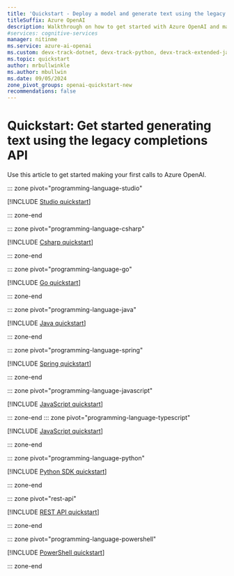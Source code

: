 ```yaml
---
title: 'Quickstart - Deploy a model and generate text using the legacy completions API'
titleSuffix: Azure OpenAI
description: Walkthrough on how to get started with Azure OpenAI and make your first legacy completions API call.
#services: cognitive-services
manager: nitinme
ms.service: azure-ai-openai
ms.custom: devx-track-dotnet, devx-track-python, devx-track-extended-java, devx-track-js, devx-track-go, devx-track-ts
ms.topic: quickstart
author: mrbullwinkle
ms.author: mbullwin
ms.date: 09/05/2024
zone_pivot_groups: openai-quickstart-new
recommendations: false
---
```


# Quickstart: Get started generating text using the legacy completions API

Use this article to get started making your first calls to Azure OpenAI.

::: zone pivot="programming-language-studio"

[!INCLUDE [Studio quickstart](includes/studio.md)]

::: zone-end

::: zone pivot="programming-language-csharp"

[!INCLUDE [Csharp quickstart](includes/dotnet.md)]

::: zone-end

::: zone pivot="programming-language-go"

[!INCLUDE [Go quickstart](includes/go.md)]

::: zone-end

::: zone pivot="programming-language-java"

[!INCLUDE [Java quickstart](includes/java.md)]

::: zone-end

::: zone pivot="programming-language-spring"

[!INCLUDE [Spring quickstart](includes/spring.md)]

::: zone-end

::: zone pivot="programming-language-javascript"

[!INCLUDE [JavaScript quickstart](includes/javascript.md)]

::: zone-end
::: zone pivot="programming-language-typescript"

[!INCLUDE [JavaScript quickstart](includes/typescript.md)]

::: zone-end

::: zone pivot="programming-language-python"

[!INCLUDE [Python SDK quickstart](includes/python.md)]

::: zone-end

::: zone pivot="rest-api"

[!INCLUDE [REST API quickstart](includes/rest.md)]

::: zone-end

::: zone pivot="programming-language-powershell"

[!INCLUDE [PowerShell quickstart](includes/powershell.md)]

::: zone-end
